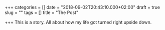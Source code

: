 +++
categories = []
date = "2018-09-02T20:43:10.000+02:00"
draft = true
slug = ""
tags = []
title = "The Post"

+++
This is a story. All about how my life got turned right upside down.